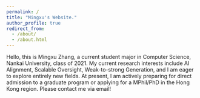 ```yaml
---
permalink: /
title: "Mingxu's Website."
author_profile: true
redirect_from: 
  - /about/
  - /about.html
---
```


Hello, this is Mingxu Zhang, a current student major in Computer Science, Nankai University, class of 2021. My current research interests include AI Alignment, Scalable Oversight, Weak-to-strong Generation, and I am eager to explore entirely new fields. At present, I am actively preparing for direct admission to a graduate program or applying for a MPhil/PhD in the Hong Kong region. Please contact me via email!

